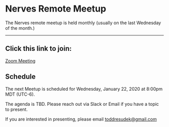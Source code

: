 # Nerves Remote Meetup

The Nerves remote meetup is held monthly (usually on the last Wednesday of the month.)

---

## Click this link to join:
[Zoom Meeting](https://zoom.us/j/718940809)

## Schedule

The next Meetup is scheduled for Wednesday, January 22, 2020 at 8:00pm MDT (UTC-6).

The agenda is TBD. Please reach out via Slack or Email if you have a topic to present.

If you are interested in presenting, please email [toddresudek@gmail.com](mailto:toddresudek@gmail.com)
